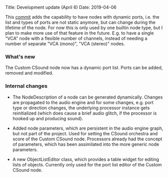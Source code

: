 Title: Development update (April 6)
Date: 2019-04-06

This [commit](https://github.com/odahoda/noisicaa/commit/c3e5c3a88dcf7cfac5f13cd67601be0b8c2fe3a5)
adds the capability to have nodes with dynamic ports, i.e. the list and types of ports are not
static anymore, but can change during the lifetime of the node. For now this is only used by one
builtin node type, but I plan to make more use of that feature in the future. E.g. to have a single
"VCA" node with a flexible number of channels, instead of needing a number of separate "VCA (mono)",
"VCA (stereo)" nodes.

### What's new

The Custom CSound node now has a dynamic port list. Ports can be added, removed and modified.

### Internal changes

* The NodeDescription of a node can be generated dynamically. Changes are propagated to the audio
  engine and for some changes, e.g. port type or direction changes, the underlying processor
  instance gets reinitialized (which does cause a brief audio glitch, if the processor is hooked up
  and producing sound).

* Added node parameters, which are persistent in the audio engine graph, but not part of the
  project. Used for setting the CSound orchestra and score of the Custom CSound node. Processors
  already had the concept of parameters, which has been assimilated into the more generic node
  parameters.

* A new ObjectListEditor class, which provides a table widget for editing lists of
  objects. Currently only used for the port list editor of the Custom CSound node.
